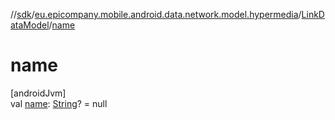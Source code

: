 //[sdk](../../../index.md)/[eu.epicompany.mobile.android.data.network.model.hypermedia](../index.md)/[LinkDataModel](index.md)/[name](name.md)

# name

[androidJvm]\
val [name](name.md): [String](https://kotlinlang.org/api/latest/jvm/stdlib/kotlin/-string/index.html)? = null
